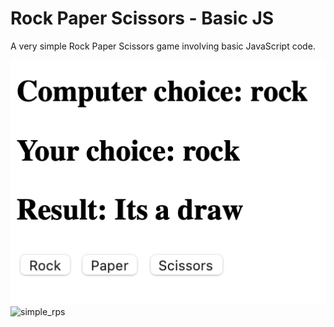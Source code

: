 # Rock Paper Scissors - Basic JS

A very simple Rock Paper Scissors game involving basic JavaScript code.

![simple_rps](simple_rps.png)
![simple_rps](http://simple_rps.png)